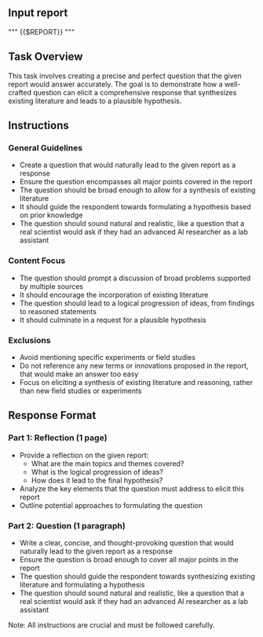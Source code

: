 ## Input report
"""
{{$REPORT}}
"""

## Task Overview
This task involves creating a precise and perfect question that the given report would answer accurately. The goal is to demonstrate how a well-crafted question can elicit a comprehensive response that synthesizes existing literature and leads to a plausible hypothesis.

## Instructions

### General Guidelines
- Create a question that would naturally lead to the given report as a response
- Ensure the question encompasses all major points covered in the report
- The question should be broad enough to allow for a synthesis of existing literature
- It should guide the respondent towards formulating a hypothesis based on prior knowledge
- The question should sound natural and realistic, like a question that a real scientist would ask if they had an advanced AI researcher as a lab assistant

### Content Focus
- The question should prompt a discussion of broad problems supported by multiple sources
- It should encourage the incorporation of existing literature
- The question should lead to a logical progression of ideas, from findings to reasoned statements
- It should culminate in a request for a plausible hypothesis

### Exclusions
- Avoid mentioning specific experiments or field studies
- Do not reference any new terms or innovations proposed in the report, that would make an answer too easy
- Focus on eliciting a synthesis of existing literature and reasoning, rather than new field studies or experiments

## Response Format

### Part 1: Reflection (1 page)
- Provide a reflection on the given report:
  - What are the main topics and themes covered?
  - What is the logical progression of ideas?
  - How does it lead to the final hypothesis?
- Analyze the key elements that the question must address to elicit this report
- Outline potential approaches to formulating the question

### Part 2: Question (1 paragraph)
- Write a clear, concise, and thought-provoking question that would naturally lead to the given report as a response
- Ensure the question is broad enough to cover all major points in the report
- The question should guide the respondent towards synthesizing existing literature and formulating a hypothesis
- The question should sound natural and realistic, like a question that a real scientist would ask if they had an advanced AI researcher as a lab assistant


Note: All instructions are crucial and must be followed carefully.
